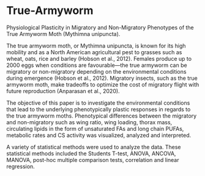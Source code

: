 # True-Armyworm
Physiological Plasticity in Migratory and Non-Migratory Phenotypes of the True Armyworm Moth (Mythimna unipuncta).

The true armyworm moth, or Mythimna unipuncta, is known for its high mobility and as a North American agricultural pest to grasses such as wheat, oats, rice and barley (Hobson et al., 2012). Females produce up to 2000 eggs when conditions are favourable—the true armyworm can be migratory or non-migratory depending on the environmental conditions during emergence (Hobson et al., 2012). Migratory insects, such as the true armyworm moth, make tradeoffs to optimize the cost of migratory flight with future reproduction (Anparasan et al., 2020).

The objective of this paper is to investigate the environmental conditions that lead to the underlying phenotypically plastic responses in regards to the true armyworm moths. Phenotypical differences between the migratory and non-migratory such as wing ratio, wing loading, thorax mass, circulating lipids in the form of unsaturated FAs and long chain PUFAs, metabolic rates and CS activity was visualized, analyzed and interpreted.

A variety of statistical methods were used to analyze the data. These statistical methods included the Students T-test, ANOVA, ANCOVA, MANOVA, post-hoc multiple comparison tests, correlation and linear regression. 
 
